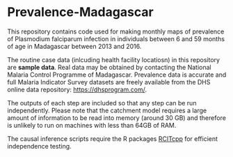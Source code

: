 # Prevalence-Madagascar
This repository contains code used for making monthly maps of prevalence of Plasmodium falciparum infection in individuals between 6 and 59 months of age in Madagascar between 2013 and 2016.

The routine case data (inlcuding health facility locatiosn) in this repository are **sample data**. Real data may be obtained by contacting the National Malaria Control Programme of Madagascar. Prevalence data is accurate and full Malaria Indicator Survey datasets are freely available from the DHS online data repository: https://dhsprogram.com/.

The outputs of each step are included so that any step can be run independently. Please note that the catchment model requires a large amount of information to be read into memory (around 30 GB) and therefore is unlikely to run on machines with less than 64GB of RAM. 

The causal inference scripts require the R packages [RCITcpp](https://github.com/rarambepola/RCITcpp) for efficient independence testing.
